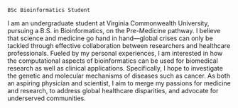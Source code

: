 `BSc Bioinformatics Student`

I am an undergraduate student at Virginia Commonwealth University, pursuing a B.S. in Bioinformatics, on the Pre-Medicine pathway. I believe that science and medicine go hand in hand—global crises can only be tackled through effective collaboration between researchers and healthcare professionals. Fueled by my personal experiences, I am interested in how the computational aspects of bioinformatics can be used for biomedical research as well as clinical applications. Specifically, I hope to investigate the genetic and molecular mechanisms of diseases such as cancer. As both an aspiring physician and scientist, I aim to merge my passions for medicine and research, to address global healthcare disparities, and advocate for underserved communities. 
